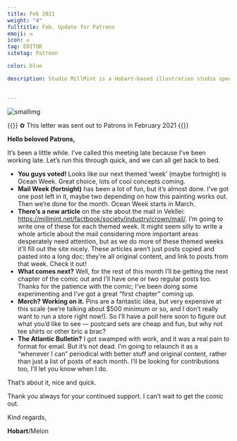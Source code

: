 ```yaml
---
title: Feb 2021
weight: "4"
fulltitle: Feb. Update for Patrons
emoji: ✉
icon: ✉️
tag: EDITOR
sitetag: Patreon

color: blue

description: Studio MillMint is a Hobart-based illustration studio specialising in utopian fiction.

 
---
```


![smallimg](/images/images/sketches/thinking.jpg)

{{<note blue >}}
✿ This letter was sent out to Patrons in February 2021
{{</note>}}

**Hello beloved Patrons,**

It’s been a little while. I’ve called this meeting late because I’ve been working late. Let’s run this through quick, and we can all get back to bed.

 - **You guys voted!** Looks like our next themed ‘week’ (maybe fortnight) is Ocean Week. Great choice, lots of cool concepts coming.
 - **Mail Week (fortnight)** has been a lot of fun, but it’s almost done. I’ve got one post left in it, maybe two depending on how this painting works out. Then we’re done for the month. Ocean Week starts in March.
 - **There’s a new article** on the site about the mail in Vekllei: https://millmint.net/factbook/society/industry/crown/mail/. I’m going to write one of these for each themed week. It might seem silly to write a whole article about the mail considering more important areas desperately need attention, but as we do more of these themed weeks it’ll fill out the site nicely. These articles aren’t just posts copied and pasted into a long doc; they’re all original content, and link to posts from that week. Check it out!
 - **What comes next?** Well, for the rest of this month I’ll be getting the next chapter of the comic out and I’ll have one or two regular posts too. Thanks for the patience with the comic; I’ve been doing some experimenting and I’ve got a great “first chapter” coming up.
 - **Merch? Working on it.** Pins are a fantastic idea, but very expensive at this scale (we’re talking about $500 minimum or so, and I don’t really want to run a store right now!). So I’ll have a poll here soon to figure out what you’d like to see — postcard sets are cheap and fun, but why not tee shirts or other bric a brac?
 - **The Atlantic Bulletin?** I got swamped with work, and it was a real pain to format for email. But it’s not dead. I’m going to relaunch it as a “whenever I can” periodical with better stuff and original content, rather than just a list of posts of each month. I’ll be looking for contributions too, I’ll let you know when I do.

That’s about it, nice and quick.

Thank you always for your continued support. I can’t wait to get the comic out.

Kind regards,

**Hobart**/Melon
